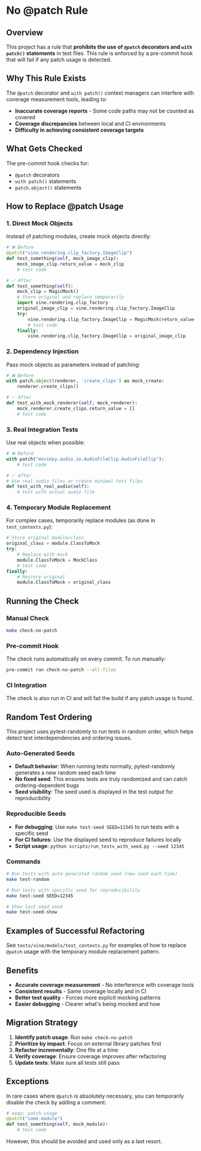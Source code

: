 # No @patch Rule

## Overview

This project has a rule that **prohibits the use of `@patch` decorators and `with patch()` statements** in test files. This rule is enforced by a pre-commit hook that will fail if any patch usage is detected.

## Why This Rule Exists

The `@patch` decorator and `with patch()` context managers can interfere with coverage measurement tools, leading to:

- **Inaccurate coverage reports** - Some code paths may not be counted as covered
- **Coverage discrepancies** between local and CI environments
- **Difficulty in achieving consistent coverage targets**

## What Gets Checked

The pre-commit hook checks for:

- `@patch` decorators
- `with patch()` statements  
- `patch.object()` statements

## How to Replace @patch Usage

### 1. Direct Mock Objects

Instead of patching modules, create mock objects directly:

```python
# ❌ Before
@patch("vine.rendering.clip_factory.ImageClip")
def test_something(self, mock_image_clip):
    mock_image_clip.return_value = mock_clip
    # test code

# ✅ After
def test_something(self):
    mock_clip = MagicMock()
    # Store original and replace temporarily
    import vine.rendering.clip_factory
    original_image_clip = vine.rendering.clip_factory.ImageClip
    try:
        vine.rendering.clip_factory.ImageClip = MagicMock(return_value=mock_clip)
        # test code
    finally:
        vine.rendering.clip_factory.ImageClip = original_image_clip
```

### 2. Dependency Injection

Pass mock objects as parameters instead of patching:

```python
# ❌ Before
with patch.object(renderer, 'create_clips') as mock_create:
    renderer.create_clips()

# ✅ After
def test_with_mock_renderer(self, mock_renderer):
    mock_renderer.create_clips.return_value = []
    # test code
```

### 3. Real Integration Tests

Use real objects when possible:

```python
# ❌ Before
with patch("moviepy.audio.io.AudioFileClip.AudioFileClip"):
    # test code

# ✅ After
# Use real audio files or create minimal test files
def test_with_real_audio(self):
    # test with actual audio file
```

### 4. Temporary Module Replacement

For complex cases, temporarily replace modules (as done in `test_contexts.py`):

```python
# Store original module/class
original_class = module.ClassToMock
try:
    # Replace with mock
    module.ClassToMock = MockClass
    # test code
finally:
    # Restore original
    module.ClassToMock = original_class
```

## Running the Check

### Manual Check
```bash
make check-no-patch
```

### Pre-commit Hook
The check runs automatically on every commit. To run manually:
```bash
pre-commit run check-no-patch --all-files
```

### CI Integration
The check is also run in CI and will fail the build if any patch usage is found.

## Random Test Ordering

This project uses pytest-randomly to run tests in random order, which helps detect test interdependencies and ordering issues.

### Auto-Generated Seeds
- **Default behavior**: When running tests normally, pytest-randomly generates a new random seed each time
- **No fixed seed**: This ensures tests are truly randomized and can catch ordering-dependent bugs
- **Seed visibility**: The seed used is displayed in the test output for reproducibility

### Reproducible Seeds
- **For debugging**: Use `make test-seed SEED=12345` to run tests with a specific seed
- **For CI failures**: Use the displayed seed to reproduce failures locally
- **Script usage**: `python scripts/run_tests_with_seed.py --seed 12345`

### Commands
```bash
# Run tests with auto-generated random seed (new seed each time)
make test-random

# Run tests with specific seed for reproducibility
make test-seed SEED=12345

# Show last seed used
make test-seed-show
```

## Examples of Successful Refactoring

See `tests/vine/models/test_contexts.py` for examples of how to replace `@patch` usage with the temporary module replacement pattern.

## Benefits

- **Accurate coverage measurement** - No interference with coverage tools
- **Consistent results** - Same coverage locally and in CI
- **Better test quality** - Forces more explicit mocking patterns
- **Easier debugging** - Clearer what's being mocked and how

## Migration Strategy

1. **Identify patch usage**: Run `make check-no-patch`
2. **Prioritize by impact**: Focus on external library patches first
3. **Refactor incrementally**: One file at a time
4. **Verify coverage**: Ensure coverage improves after refactoring
5. **Update tests**: Make sure all tests still pass

## Exceptions

In rare cases where `@patch` is absolutely necessary, you can temporarily disable the check by adding a comment:

```python
# noqa: patch-usage
@patch("some.module")
def test_something(self, mock_module):
    # test code
```

However, this should be avoided and used only as a last resort. 